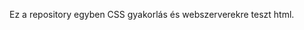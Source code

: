 Ez a repository egyben CSS gyakorlás és webszerverekre teszt html.


[logo]: https://github.com/NAndras95/shibainu-website/blob/master/images/website-screenshot.png "Weboldal kinézet"
